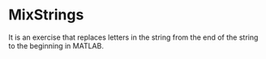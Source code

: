 # MixStrings
It is an exercise that replaces letters in the string from the end of the string to the beginning in MATLAB.
